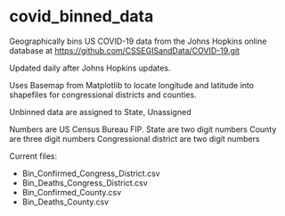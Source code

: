 # covid_binned_data

Geographically bins US COVID-19 data from the Johns Hopkins online database at https://github.com/CSSEGISandData/COVID-19.git

Updated daily after Johns Hopkins updates.

Uses Basemap from Matplotlib to locate longitude and latitude into shapefiles for congressional districts and counties.

Unbinned data are assigned to State, Unassigned

Numbers are US Census Bureau FIP.
    State are two digit numbers
    County are three digit numbers
    Congressional district are two digit numbers

Current files:
* Bin_Confirmed_Congress_District.csv
* Bin_Deaths_Congress_District.csv
* Bin_Confirmed_County.csv
* Bin_Deaths_County.csv
